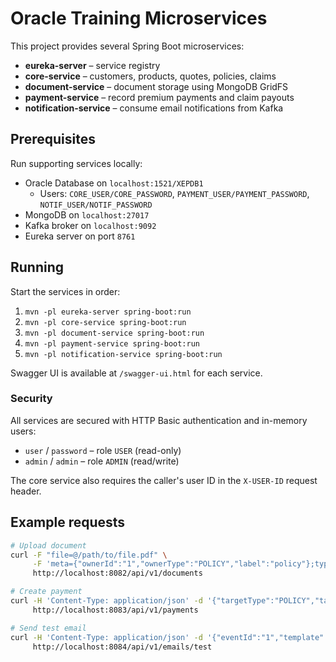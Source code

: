 # Oracle Training Microservices

This project provides several Spring Boot microservices:

- **eureka-server** – service registry
- **core-service** – customers, products, quotes, policies, claims
- **document-service** – document storage using MongoDB GridFS
- **payment-service** – record premium payments and claim payouts
- **notification-service** – consume email notifications from Kafka

## Prerequisites

Run supporting services locally:

- Oracle Database on `localhost:1521/XEPDB1`
  - Users: `CORE_USER/CORE_PASSWORD`, `PAYMENT_USER/PAYMENT_PASSWORD`, `NOTIF_USER/NOTIF_PASSWORD`
- MongoDB on `localhost:27017`
- Kafka broker on `localhost:9092`
- Eureka server on port `8761`

## Running

Start the services in order:

1. `mvn -pl eureka-server spring-boot:run`
2. `mvn -pl core-service spring-boot:run`
3. `mvn -pl document-service spring-boot:run`
4. `mvn -pl payment-service spring-boot:run`
5. `mvn -pl notification-service spring-boot:run`

Swagger UI is available at `/swagger-ui.html` for each service.

### Security

All services are secured with HTTP Basic authentication and in-memory users:

- `user` / `password` – role `USER` (read-only)
- `admin` / `admin` – role `ADMIN` (read/write)

The core service also requires the caller's user ID in the `X-USER-ID` request header.

## Example requests

```bash
# Upload document
curl -F "file=@/path/to/file.pdf" \
     -F 'meta={"ownerId":"1","ownerType":"POLICY","label":"policy"};type=application/json' \
     http://localhost:8082/api/v1/documents

# Create payment
curl -H 'Content-Type: application/json' -d '{"targetType":"POLICY","targetId":"1","amount":1000,"method":"CARD"}' \
     http://localhost:8083/api/v1/payments

# Send test email
curl -H 'Content-Type: application/json' -d '{"eventId":"1","template":"PLAIN","to":["test@example.com"],"subject":"Hello"}' \
     http://localhost:8084/api/v1/emails/test
```
